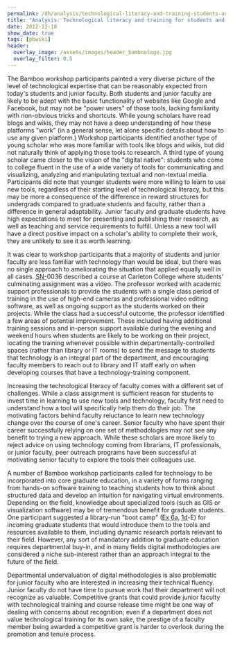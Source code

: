```yaml
---
permalink: /dh/analysis/technological-literacy-and-training-students-and-faculty/
title: "Analysis: Technological literacy and training for students and faculty"
date: 2012-12-18
show_date: true
tags: [pbwiki]
header:
  overlay_image: /assets/images/header_bamboologo.jpg
  overlay_filter: 0.5
---
```

<p>The Bamboo workshop participants painted a very diverse picture of the level of technological expertise that can be reasonably expected from today's students and junior faculty. Both students and junior faculty are likely to be adept with the basic functionality of websites like Google and Facebook, but may not be "power users" of those tools, lacking familiarity with non-obvious tricks and shortcuts. While young scholars have read blogs and wikis, they may not have a deep understanding of how these platforms "work" (in a general sense, let alone specific details about how to use any given platform.) Workshop participants identified another type of young scholar who was more familiar with tools like blogs and wikis, but did not naturally think of applying those tools to research. A third type of young scholar came closer to the vision of the "digital native": students who come to college fluent in the use of a wide variety of tools for communicating and visualizing, analyzing and manipulating textual and non-textual media. Participants did note that younger students were more willing to learn to use new tools, regardless of their starting level of technological literacy, but this may be more a consequence of the difference in reward structures for undergrads compared to graduate students and faculty, rather than a difference in general adaptability. Junior faculty and graduate students have high expectations to meet for presenting and publishing their research, as well as teaching and service requirements to fulfill. Unless a new tool will have a direct positive impact on a scholar's ability to complete their work, they are unlikely to see it as worth learning.</p>
<p>It was clear to workshop participants that a majority of students and junior faculty are less familiar with technology than would be ideal, but there was no single approach to ameliorating the situation that applied equally well in all cases. <span class="glossary-term" title="Scholarly Narratives emerged from W2, describing or exemplifying practices, work, tools and collaboration the community believed should impact and should be impacted by the work of Project Bamboo. Each narrative is intended to describe the work of one or many scholars considered to be part of their responsibility as an academic. Each contributed narrative was assigned a unique identifier."><abbr title="Scholarly Narratives emerged from W2, describing or exemplifying practices, work, tools and collaboration the community believed should impact and should be impacted by the work of Project Bamboo. Each narrative is intended to describe the work of one or many scholars considered to be part of their responsibility as an academic. Each contributed narrative was assigned a unique identifier.">SN-</abbr></span>0036 described a course at Carleton College where students' culminating assignment was a video. The professor worked with academic support professionals to provide the students with a single class period of training in the use of high-end cameras and professional video editing software, as well as ongoing support as the students worked on their projects. While the class had a successful outcome, the professor identified a few areas of potential improvement. These included having additional training sessions and in-person support available during the evening and weekend hours when students are likely to be working on their project, locating the training whenever possible within departmentally-controlled spaces (rather than library or IT rooms) to send the message to students that technology is an integral part of the department, and encouraging faculty members to reach out to library and IT staff early on when developing courses that have a technology-training component.</p>
<p>Increasing the technological literacy of faculty comes with a different set of challenges. While a class assignment is sufficient reason for students to invest time in learning to use new tools and technology, faculty first need to understand how a tool will specifically help them do their job. The motivating factors behind faculty reluctance to learn new technology change over the course of one's career. Senior faculty who have spent their career successfully relying on one set of methodologies may not see any benefit to trying a new approach. While these scholars are more likely to reject advice on using technology coming from librarians, IT professionals, or junior faculty, peer outreach programs have been successful at motivating senior faculty to explore the tools their colleagues use.</p>
<p>A number of Bamboo workshop participants called for technology to be incorporated into core graduate education, in a variety of forms ranging from hands-on software training to teaching students how to think about structured data and develop an intuition for navigating virtual environments. Depending on the field, knowledge about specialized tools (such as GIS or visualization software) may be of tremendous benefit for graduate students. One participant suggested a library-run "boot camp" (<span class="glossary-term" title="Identify Future Scholarly Practices: " when="" you="" look="" at="" new-hires="" or="" up-and-coming="" graduate="" students="" what="" practices="" do="" they="" use="" that="" are="" different="" from="" yours=""><abbr title="Identify Future Scholarly Practices: " when="" you="" look="" at="" new-hires="" or="" up-and-coming="" graduate="" students="" what="" practices="" do="" they="" use="" that="" are="" different="" from="" yours="">Ex 6a</abbr></span>, <span class="glossary-term" title="Workshop 1d (Princeton; July 14-16, 2008), Understanding Arts and Humanities Scholarship, brought together interested parties from across the globe to discuss how they work, what challenges they face, and how Bamboo could make their jobs easier."><abbr title="Workshop 1d (Princeton; July 14-16, 2008), Understanding Arts and Humanities Scholarship, brought together interested parties from across the globe to discuss how they work, what challenges they face, and how Bamboo could make their jobs easier.">1d</abbr></span>-E) for incoming graduate students that would introduce them to the tools and resources available to them, including dynamic research portals relevant to their field. However, any sort of mandatory addition to graduate education requires departmental buy-in, and in many fields digital methodologies are considered a niche sub-interest rather than an approach integral to the future of the field. </p>
<p>Departmental undervaluation of digital methodologies is also problematic for junior faculty who are interested in increasing their technical fluency. Junior faculty do not have time to pursue work that their department will not recognize as valuable. Competitive grants that could provide junior faculty with technological training and course release time might be one way of dealing with concerns about recognition; even if a department does not value technological training for its own sake, the prestige of a faculty member being awarded a competitive grant is harder to overlook during the promotion and tenure process.</p>
